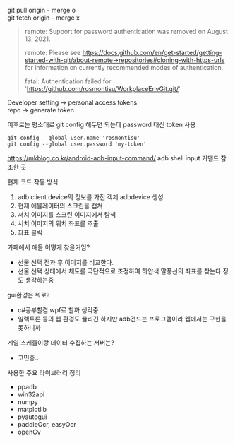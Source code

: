 git pull origin - merge o   
git fetch origin - merge x



>remote: Support for password authentication was removed on August 13, 2021.
>
>remote: Please see https://docs.github.com/en/get-started/getting-started-with-git/about-remote->repositories#cloning-with-https-urls for information on currently recommended modes of authentication.
>
>fatal: Authentication failed for 'https://github.com/rosmontisu/WorkplaceEnvGit.git/'

Developer setting -> personal access tokens   
repo -> generate token   

이후로는 평소대로 git config 해두면 되는데 password 대신 token 사용

```
git config --global user.name 'rosmontisu'     
git config --global user.password 'my-token'
```

https://mkblog.co.kr/android-adb-input-command/
adb shell input 커맨드 참조한 곳


현재 코드 작동 방식
1. adb client device의 정보를 가진 객체 adbdevice 생성
2. 현재 에뮬레이터의 스크린을 캡쳐
3. 서치 이미지를 스크린 이미지에서 탐색
4. 서치 이미지의 위치 좌표를 추출
5. 좌표 클릭

카페에서 애들 어떻게 찾을거임?   
- 선물 선택 전과 후 이미지를 비교한다.
- 선물 선택 상태에서 채도를 극단적으로 조정하여 하얀색 말풍선의 좌표를 찾는다
정도 생각하는중

gui환경은 뭐로?
- c#공부할겸 wpf로 할까 생각중
- 일렉트론 등의 웹 환경도 끌리긴 하지만 adb건드는 프로그램이라 웹에서는 구현을 못하니까
  
게임 스케쥴이랑 데이터 수집하는 서버는?
- 고민중..

사용한 주요 라이브러리 정리
- ppadb
- win32api
- numpy
- matplotlib
- pyautogui
- paddleOcr, easyOcr
- openCv
